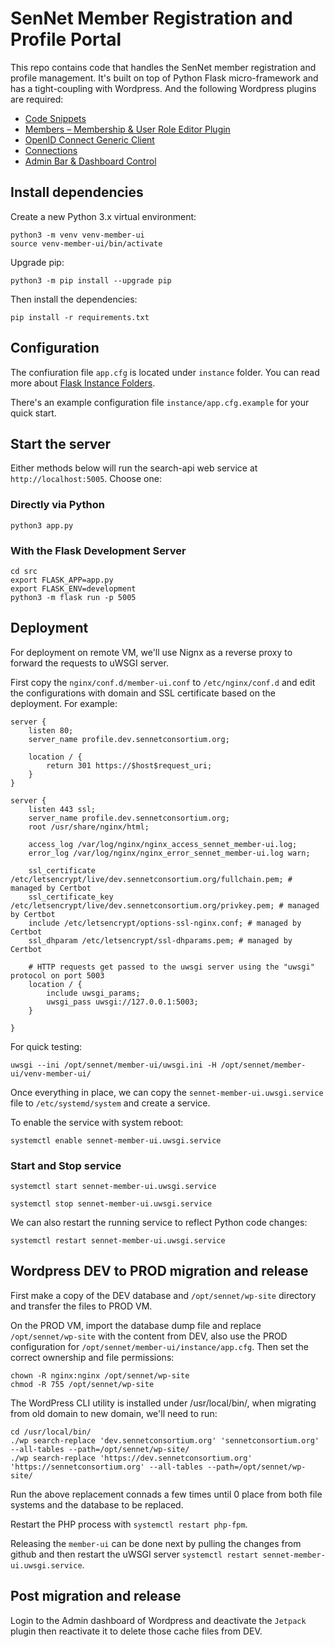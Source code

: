 # SenNet Member Registration and Profile Portal

This repo contains code that handles the SenNet member registration and profile management. It's built on top of Python Flask micro-framework and has a tight-coupling with Wordpress. And the following Wordpress plugins are required:

- [Code Snippets](https://wordpress.org/plugins/code-snippets/)
- [Members – Membership & User Role Editor Plugin](https://wordpress.org/plugins/members/)
- [OpenID Connect Generic Client](https://wordpress.org/plugins/daggerhart-openid-connect-generic/)
- [Connections](https://connections-pro.com/)
- [Admin Bar & Dashboard Control](https://wordpress.org/plugins/admin-bar-dashboard-control/)


## Install dependencies

Create a new Python 3.x virtual environment:

````
python3 -m venv venv-member-ui
source venv-member-ui/bin/activate
````

Upgrade pip:
````
python3 -m pip install --upgrade pip
````

Then install the dependencies:

````
pip install -r requirements.txt
````

## Configuration

The confiuration file `app.cfg` is located under `instance` folder. You can read more about [Flask Instance Folders](http://flask.pocoo.org/docs/1.0/config/#instance-folders). 

There's an example configuration file `instance/app.cfg.example` for your quick start.

## Start the server

Either methods below will run the search-api web service at `http://localhost:5005`. Choose one:

### Directly via Python

````
python3 app.py
````

### With the Flask Development Server

````
cd src
export FLASK_APP=app.py
export FLASK_ENV=development
python3 -m flask run -p 5005
````

## Deployment

For deployment on remote VM, we'll use Nignx as a reverse proxy to forward the requests to uWSGI server. 

First copy the `nginx/conf.d/member-ui.conf` to `/etc/nginx/conf.d` and edit the configurations with domain and SSL certificate based on the deployment. For example:

```
server {
    listen 80;
    server_name profile.dev.sennetconsortium.org;
    
    location / {
        return 301 https://$host$request_uri;
    }
}

server {
    listen 443 ssl;
    server_name profile.dev.sennetconsortium.org;   
    root /usr/share/nginx/html;

    access_log /var/log/nginx/nginx_access_sennet_member-ui.log;
    error_log /var/log/nginx/nginx_error_sennet_member-ui.log warn;

    ssl_certificate /etc/letsencrypt/live/dev.sennetconsortium.org/fullchain.pem; # managed by Certbot
    ssl_certificate_key /etc/letsencrypt/live/dev.sennetconsortium.org/privkey.pem; # managed by Certbot
    include /etc/letsencrypt/options-ssl-nginx.conf; # managed by Certbot
    ssl_dhparam /etc/letsencrypt/ssl-dhparams.pem; # managed by Certbot

    # HTTP requests get passed to the uwsgi server using the "uwsgi" protocol on port 5003
    location / { 
        include uwsgi_params;
        uwsgi_pass uwsgi://127.0.0.1:5003;
    }
    
}
```

For quick testing:
```
uwsgi --ini /opt/sennet/member-ui/uwsgi.ini -H /opt/sennet/member-ui/venv-member-ui/
```

Once everything in place, we can copy the `sennet-member-ui.uwsgi.service` file to `/etc/systemd/system` and create a service. 

To enable the service with system reboot:

```
systemctl enable sennet-member-ui.uwsgi.service
```

### Start and Stop service

```
systemctl start sennet-member-ui.uwsgi.service
```

```
systemctl stop sennet-member-ui.uwsgi.service
```

We can also restart the running service to reflect Python code changes:

```
systemctl restart sennet-member-ui.uwsgi.service
```

## Wordpress DEV to PROD migration and release

First make a copy of the DEV database and `/opt/sennet/wp-site` directory and transfer the files to PROD VM.

On the PROD VM, import the database dump file and replace `/opt/sennet/wp-site` with the content from DEV, also use the PROD configuration for `/opt/sennet/member-ui/instance/app.cfg`. Then set the correct ownership and file permissions:

```
chown -R nginx:nginx /opt/sennet/wp-site
chmod -R 755 /opt/sennet/wp-site
```

The WordPress CLI utility is installed under /usr/local/bin/, when migrating from old domain to new domain, we'll need to run:

```
cd /usr/local/bin/
./wp search-replace 'dev.sennetconsortium.org' 'sennetconsortium.org' --all-tables --path=/opt/sennet/wp-site/
./wp search-replace 'https://dev.sennetconsortium.org' 'https://sennetconsortium.org' --all-tables --path=/opt/sennet/wp-site/
```

Run the above replacement connads a few times until 0 place from both file systems and the database to be replaced.

Restart the PHP process with `systemctl restart php-fpm`.

Releasing the `member-ui` can be done next by pulling the changes from github and then restart the uWSGI server `systemctl restart sennet-member-ui.uwsgi.service`.

## Post migration and release

Login to the Admin dashboard of Wordpress and deactivate the `Jetpack` plugin then reactivate it to delete those cache files from DEV.
